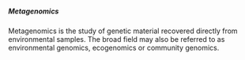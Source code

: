 ##### Metagenomics

Metagenomics is the study of genetic material recovered directly from environmental samples. The broad field may also be referred to as environmental genomics, ecogenomics or community genomics.
